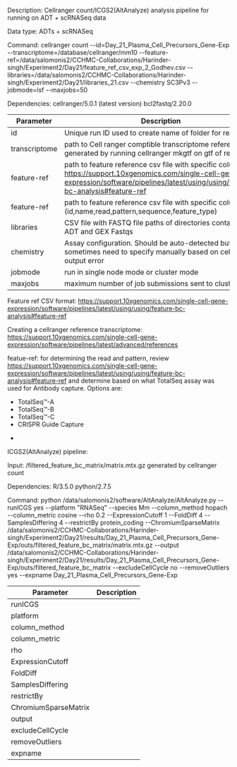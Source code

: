 Description: Cellranger count/ICGS2(AltAnalyze) analysis pipeline for running on ADT + scRNASeq data

Data type: ADTs + scRNASeq

Command: cellranger count --id=Day_21_Plasma_Cell_Precursors_Gene-Exp --transcriptome=/database/cellranger/mm10 --feature-ref=/data/salomonis2/CCHMC-Collaborations/Harinder-singh/Experiment2/Day21/feature_ref_csv_exp_2_Godhev.csv --libraries=/data/salomonis2/CCHMC-Collaborations/Harinder-singh/Experiment2/Day21/libraries_21.csv --chemistry SC3Pv3 --jobmode=lsf --maxjobs=50

Dependencies:
cellranger/5.0.1 (latest version)
bcl2fastq/2.20.0


| Parameter | Description
| ------------- | ------------- |
| id | Unique run ID used to create name of folder for results  |
| transcriptome  | path to Cell ranger comptible transcriptome reference; generated by running cellranger mkgtf on gtf of reference |
| feature-ref | path to feature reference csv file with specific columns https://support.10xgenomics.com/single-cell-gene-expression/software/pipelines/latest/using/using/feature-bc-analysis#feature-ref  |
| feature-ref | path to feature reference csv file with specific columns (id,name,read,pattern,sequence,feature_type) |
| libraries | CSV file with FASTQ file paths of directories containing ADT and GEX Fastqs  |
| chemistry | Assay configuration. Should be auto-detected but sometimes need to specify manually based on cellranger output error |
| jobmode | run in single node mode or cluster mode |
| maxjobs | maximum number of job submissions sent to cluster |



Feature ref CSV format: https://support.10xgenomics.com/single-cell-gene-expression/software/pipelines/latest/using/using/feature-bc-analysis#feature-ref

Creating a cellranger reference transcriptome: https://support.10xgenomics.com/single-cell-gene-expression/software/pipelines/latest/advanced/references

featue-ref:
for determining the read and pattern, review https://support.10xgenomics.com/single-cell-gene-expression/software/pipelines/latest/using/using/feature-bc-analysis#feature-ref and determine based on what TotalSeq assay was used for Antibody capture.
Options are:
- TotalSeq™-A
- TotalSeq™-B
- TotalSeq™-C
- CRISPR Guide Capture
*

ICGS2(AltAnalyze) pipeline:

Input: /filtered_feature_bc_matrix/matrix.mtx.gz generated by cellranger count

Dependencies:
R/3.5.0
python/2.7.5


Command:
python /data/salomonis2/software/AltAnalyze/AltAnalyze.py --runICGS yes --platform "RNASeq" --species Mm --column_method hopach --column_metric cosine --rho 0.2 --ExpressionCutoff 1 --FoldDiff 4 --SamplesDiffering 4 --restrictBy protein_coding --ChromiumSparseMatrix /data/salomonis2/CCHMC-Collaborations/Harinder-singh/Experiment2/Day21/results/Day_21_Plasma_Cell_Precursors_Gene-Exp/outs/filtered_feature_bc_matrix/matrix.mtx.gz --output /data/salomonis2/CCHMC-Collaborations/Harinder-singh/Experiment2/Day21/results/Day_21_Plasma_Cell_Precursors_Gene-Exp/outs/filtered_feature_bc_matrix --excludeCellCycle no --removeOutliers yes --expname Day_21_Plasma_Cell_Precursors_Gene-Exp



| Parameter | Description
| ------------- | ------------- |
| runICGS |   |
| platform |   |
| column_method |   |
| column_metric |   |
| rho |   |
| ExpressionCutoff |   |
| FoldDiff |   |
| SamplesDiffering |   |
| restrictBy |   |
| ChromiumSparseMatrix |   |
| output |   |
| excludeCellCycle |   |
| removeOutliers |   |
| expname |   |
